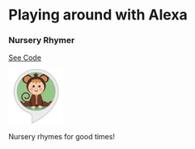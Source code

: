 # Playing around with Alexa

### Nursery Rhymer
[See Code](alexa-skill-nursery-rhymes)

![icon](alexa-skill-nursery-rhymes/metadata/APP_ICON_SMALL.png)

Nursery rhymes for good times!
